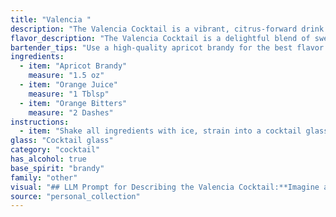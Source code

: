 ```yaml
---
title: "Valencia "
description: "The Valencia Cocktail is a vibrant, citrus-forward drink belonging to the Sour family. It likely originated in the early 20th century, drawing inspiration from the popular Sidecar, with its base of brandy and citrus. The orange bitters add a subtle, aromatic complexity. "
flavor_description: "The Valencia Cocktail is a delightful blend of sweet and tart.  Apricot brandy brings a rich, fruity sweetness with subtle notes of stone fruit.  Orange juice offers refreshing acidity, while orange bitters add a touch of complexity and a subtle herbal nuance.  The result is a balanced, flavorful cocktail that's perfect for a sunny afternoon or a celebratory toast. "
bartender_tips: "Use a high-quality apricot brandy for the best flavor.  Freshly squeezed orange juice is key, and don't skimp on the bitters – they add complexity. Shake well with ice to chill thoroughly, then strain into a chilled coupe glass. Garnish with an orange twist for a classic touch. "
ingredients:
  - item: "Apricot Brandy"
    measure: "1.5 oz"
  - item: "Orange Juice"
    measure: "1 Tblsp"
  - item: "Orange Bitters"
    measure: "2 Dashes"
instructions:
  - item: "Shake all ingredients with ice, strain into a cocktail glass, and serve."
glass: "Cocktail glass"
category: "cocktail"
has_alcohol: true
base_spirit: "brandy"
family: "other"
visual: "## LLM Prompt for Describing the Valencia Cocktail:**Imagine a classic cocktail glass, filled to the brim with a vibrant, sunny orange hue. The liquid shimmers with a gentle, almost imperceptible sparkle, hinting at the subtle sweetness of the apricot brandy within. A thin, pale orange peel curls gracefully along the rim, adding a touch of elegance and releasing a fragrant aroma of citrus and spice. The cocktail itself appears incredibly smooth and inviting, with a hint of froth at the top that suggests a delicate sweetness balanced by a subtle bitter note.** **Bonus Prompt:*** **For a more nuanced description, consider the age and quality of the apricot brandy. A younger brandy might have a lighter color, while an older one could have a richer, amber tone.  * **Mention the texture of the ice used.  Is it crushed, cubed, or a combination? How does this influence the overall appearance and mouthfeel?** * **Describe the glass itself. Is it a traditional coupe, a martini glass, or something else entirely?** "
source: "personal_collection"
---
```


